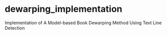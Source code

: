 # dewarping_implementation
 Implementation of A Model-based Book Dewarping Method Using Text Line Detection 
